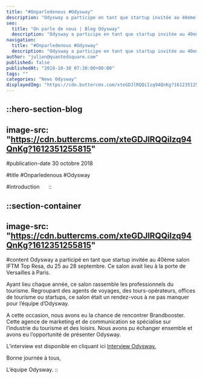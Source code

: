 ```yaml
---
title: "#Onparledenous #Odysway"
description: "Odysway a participe en tant que startup invitée au 40eme salon IFTM Top Resa, du 25 au 28 septembre. Ce salon avait lieu a la porte de Versailles a Paris. Ayant lieu chaque année, ce salon rassemble les professionnels du tourisme. Regroupant des agents de voyages, des tours-opérateurs, offices de ..."
seo:
  title: "On parle de nous | Blog Odysway"
  description: "Odysway a participe en tant que startup invitée au 40eme salon IFTM Top Resa, du 25 au 28 septembre. Ce salon avait lieu a la porte de Versa"
navigation:
  title: "#Onparledenous #Odysway"
  description: "Odysway a participe en tant que startup invitée au 40eme salon IFTM Top Resa, du 25 au 28 septembre. Ce salon avait lieu a la porte de Versailles a Paris. Ayant lieu chaque année, ce salon rassemble les professionnels du tourisme. Regroupant des agents de voyages, des tours-opérateurs, offices de ..."
author: "julien@quantedsquare.com"
published: false
publishedAt: "2018-10-30 07:30:00+00:00"
tags: ""
categories: "News Odysway"
displayedImg: "https://cdn.buttercms.com/xteGDJlRQQiIzq94QnKg?1612351255815"
---
```


::hero-section-blog
---
image-src: "https://cdn.buttercms.com/xteGDJlRQQiIzq94QnKg?1612351255815"
---
#publication-date
30 octobre 2018

#title
#Onparledenous #Odysway

#introduction
    
::

::section-container
---
image-src: "https://cdn.buttercms.com/xteGDJlRQQiIzq94QnKg?1612351255815"
---
#content
Odysway a participé en tant que startup invitée au 40ème salon IFTM Top Resa, du 25 au 28 septembre. Ce salon avait lieu à la porte de Versailles à Paris.

Ayant lieu chaque année, ce salon rassemble les professionnels du tourisme. Regroupant des agents de voyages, des tours-opérateurs, offices de tourisme ou startups, ce salon était un rendez-vous à ne pas manquer pour l’équipe d’Odysway.

A cette occasion, nous avons eu la chance de rencontrer Brandbooster. Cette agence de marketing et de communication se spécialise sur l’industrie du tourisme et des loisirs. Nous avons pu échanger ensemble et avons eu l’opportunité de présenter Odysway.

L’interview est disponible en cliquant ici [Interview Odysway.](https://www.tourmag.com/Odysway-l-agence-des-voyages-insolites--Video_a95680.html)

Bonne journée à tous,

L’équipe Odysway.
::
